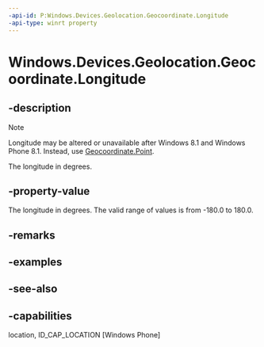 ```yaml
---
-api-id: P:Windows.Devices.Geolocation.Geocoordinate.Longitude
-api-type: winrt property
---
```


<!-- Property syntax
public double Longitude { get; }
-->

# Windows.Devices.Geolocation.Geocoordinate.Longitude

## -description
> [!NOTE]
> Longitude may be altered or unavailable after Windows 8.1 and Windows Phone 8.1. Instead, use [Geocoordinate.Point](geocoordinate_point.md).

The longitude in degrees.

## -property-value
The longitude in degrees. The valid range of values is from -180.0 to 180.0.

## -remarks

## -examples

## -see-also


## -capabilities
location, ID_CAP_LOCATION [Windows Phone]